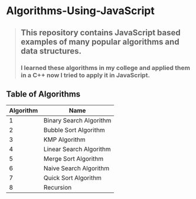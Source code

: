 # Algorithms-Using-JavaScript

>## This repository contains JavaScript based examples of many popular algorithms and data structures.
>### I learned these algorithms in my college and applied them in a C++ now I tried to apply it in JavaScript.

## Table of Algorithms

| Algorithm | Name |
| ----------- | ----------- |
| 1 | Binary Search Algorithm |
| 2 | Bubble Sort Algorithm |
| 3 | KMP Algorithm |
| 4 | Linear Search Algorithm |
| 5 | Merge Sort Algorithm |
| 6 | Naive Search Algorithm |
| 7 | Quick Sort Algorithm |
| 8 | Recursion |

